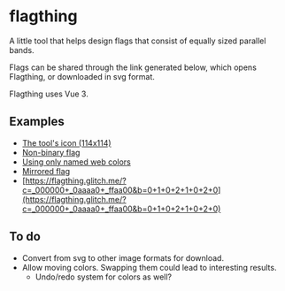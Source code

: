 # flagthing

A little tool that helps design flags that consist of equally sized parallel bands.

Flags can be shared through the link generated below, which opens Flagthing, or downloaded in svg format.

Flagthing uses Vue 3.

## Examples

- [The tool's icon (114x114)](https://flagthing.glitch.me/?c=_ffffff+_44aacc+_ffaa44+_8800aa&b=1+0+2+3&w=1&h=1&s=114)
- [Non-binary flag](https://flagthing.glitch.me/?c=_FFF430+_FFFFFF+_9C59D1+_000000&b=0+1+2+3)
- [Using only named web colors](https://flagthing.glitch.me/?c=black+green+beige+darkred&b=3+1+2+0+3)
- [Mirrored flag](https://flagthing.glitch.me/?c=_000000+_44aa44+_ffdd88+_ffffff+_880000&b=0+4+2+1+3+1+2+4+0)
- [https://flagthing.glitch.me/?c=_000000+_0aaaa0+_ffaa00&b=0+1+0+2+1+0+2+0](https://flagthing.glitch.me/?c=_000000+_0aaaa0+_ffaa00&b=0+1+0+2+1+0+2+0)

## To do

- Convert from svg to other image formats for download.
- Allow moving colors. Swapping them could lead to interesting results.
  - Undo/redo system for colors as well?
